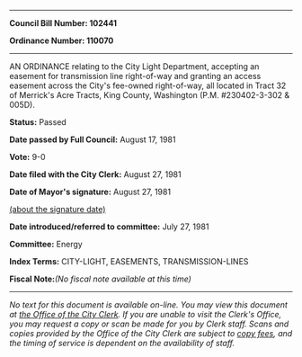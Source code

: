 

********

**Council Bill Number: 102441**
   
**Ordinance Number: 110070**
********

 AN ORDINANCE relating to the City Light Department, accepting an easement for transmission line right-of-way and granting an access easement across the City's fee-owned right-of-way, all located in Tract 32 of Merrick's Acre Tracts, King County, Washington (P.M. #230402-3-302 & 005D).

**Status:** Passed
   
**Date passed by Full Council:** August 17, 1981
   
**Vote:** 9-0
   
**Date filed with the City Clerk:** August 27, 1981
   
**Date of Mayor's signature:** August 27, 1981
   
[(about the signature date)](/~public/approvaldate.htm)
   
   
   
**Date introduced/referred to committee:** July 27, 1981
   
**Committee:** Energy
   
   
**Index Terms:** CITY-LIGHT, EASEMENTS, TRANSMISSION-LINES

**Fiscal Note:**_(No fiscal note available at this time)_
********

_No text for this document is available on-line. You may view this document at [the Office of the City Clerk](http://www.seattle.gov/leg/clerk/contactUs.htm). If you are unable to visit the Clerk's Office, you may request a copy or scan be made for you by Clerk staff. Scans and copies provided by the Office of the City Clerk are subject to [copy fees](http://clerk.seattle.gov/~public/clerkfees.htm), and the timing of service is dependent on the availability of staff._

